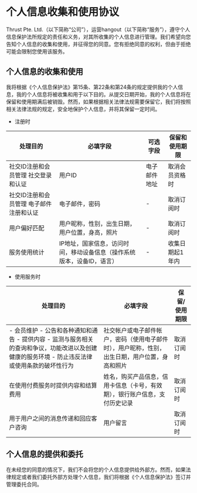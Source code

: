 # 个人信息收集和使用协议

Thrust Pte. Ltd.（以下简称“公司”），运营hangout（以下简称“服务”），遵守个人信息保护法所规定的责任和义务，对其所收集的个人信息进行管理。我们希望向您告知个人信息的收集和使用，并征得您的同意。您有拒绝同意的权利，但由于拒绝可能会限制您使用该服务。

## 个人信息的收集和使用

我将根据《个人信息保护法》第15条、第22条和第24条的规定提供我的个人信息，我的个人信息将被收集和用于以下目的。从提交日期开始，我的个人信息将在保留和使用期满后被销毁。然而，如果根据相关法律法规需要保留它，我们将按照相关法律法规的规定，安全地保护个人信息，并将其保留一定时间。

- 注册时

| 处理目的 | 必填字段 | 可选字段 | 保留和使用期限 |
| --- | --- | --- | --- |
| 社交ID注册和会员管理 社交登录和认证 | 用户ID | 电子邮件地址 | 取消会员资格时 |
| 社交ID注册和会员管理 电子邮件注册和认证 | 电子邮件，密码 | - | 取消订阅时 |
| 用户偏好匹配 | 用户昵称，性别，出生日期，用户位置，身高，照片 | - | 取消订阅时 |
| 服务使用统计 | IP地址，国家信息，访问时间，移动设备信息（操作系统版本，设备ID，语言） | - | 收集日期起1年内 |

- 使用服务时

| 处理目的 | 必填字段 | 保留/使用期限 |
| --- | --- | --- |
|- 会员维护 - 公告和各种通知和通告 - 提供内容 - 监测与服务相关的查询和争议，功能改进以及创建健康的服务环境 - 防止违反法律或使用条款的破坏性行为 | 社交帐户或电子邮件帐户，密码（使用电子邮件时），用户昵称，性别，出生日期，用户位置，身高和照片 | 取消订阅时 |
| 在使用付费服务时提供内容和结算费用 | 姓名，购买产品信息，信用卡信息（卡号，有效期），银行账户信息，支付历史记录 | 取消订阅时 |
| 用于用户之间的消息传递和回应客户咨询 | 用户留言 | 取消订阅时 |

## 个人信息的提供和委托

在未经您的同意的情况下，我们不会将您的个人信息提供给外部方。然而，如果法律规定或者我们委托外部方处理个人信息，我们将根据《个人信息保护法》签订并管理委托合同。
